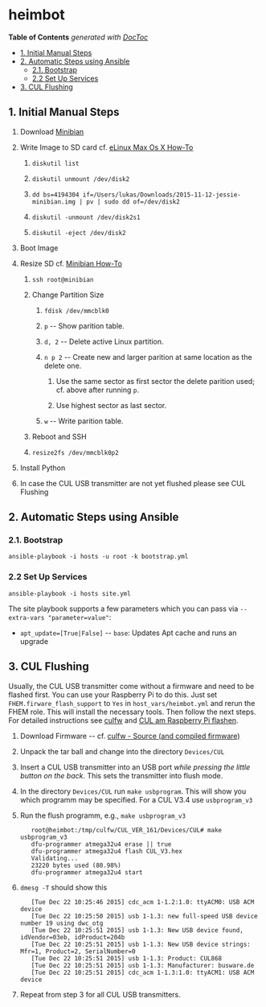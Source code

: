 # heimbot

<!-- START doctoc generated TOC please keep comment here to allow auto update -->
<!-- DON'T EDIT THIS SECTION, INSTEAD RE-RUN doctoc TO UPDATE -->
**Table of Contents**  *generated with [DocToc](https://github.com/thlorenz/doctoc)*

- [1. Initial Manual Steps](#1-initial-manual-steps)
- [2. Automatic Steps using Ansible](#2-automatic-steps-using-ansible)
  - [2.1. Bootstrap](#21-bootstrap)
  - [2.2 Set Up Services](#22-set-up-services)
- [3. CUL Flushing](#3-cul-flushing)

<!-- END doctoc generated TOC please keep comment here to allow auto update -->

## 1. Initial Manual Steps

1. Download [Minibian](https://minibianpi.wordpress.com/download/)

1. Write Image to SD card
  cf. [eLinux Max Os X How-To](http://elinux.org/RPi_Easy_SD_Card_Setup#Using_command_line_tools_.282.29)

    1. `diskutil list`

    1. `diskutil unmount /dev/disk2`

    1. `dd bs=4194304 if=/Users/lukas/Downloads/2015-11-12-jessie-minibian.img | pv | sudo dd of=/dev/disk2`

    1. `diskutil -unmount /dev/disk2s1`

    1. `diskutil -eject /dev/disk2`

1. Boot Image

1. Resize SD
  cf. [Minibian How-To](https://minibianpi.wordpress.com/how-to/resize-sd)

    1. `ssh root@minibian`

    1. Change Partition Size

        1. `fdisk /dev/mmcblk0`

        1. `p` -- Show parition table.

        1. `d, 2` -- Delete active Linux partition.

        1. `n p 2` -- Create new and larger parition at same location as
           the delete one.

            1. Use the same sector as first sector the delete parition
               used; cf. above after running `p`.

            2. Use highest sector as last sector.

        1. `w` -- Write parition table.

    1. Reboot and SSH

    1. `resize2fs /dev/mmcblk0p2`

1. Install Python

1. In case the CUL USB transmitter are not yet flushed please see CUL Flushing

## 2. Automatic Steps using Ansible


### 2.1. Bootstrap

`ansible-playbook -i hosts -u root -k bootstrap.yml`

### 2.2 Set Up Services

`ansible-playbook -i hosts site.yml`

The site playbook supports a few parameters which you can pass via `--extra-vars "parameter=value"`:

* `apt_update=[True|False]` -- `base`: Updates Apt cache and runs an upgrade


## 3. CUL Flushing

Usually, the CUL USB transmitter come without a firmware and need to be flashed first. You can use your Raspberry Pi to do this. Just set `FHEM.firware_flash_support` to `Yes` in `host_vars/heimbot.yml` and rerun the FHEM role. This will install the necessary tools. Then follow the next steps. For detailed instructions see [culfw](http://culfw.de) and [CUL am Raspberry Pi flashen](http://www.fhemwiki.de/wiki/CUL_am_Raspberry_Pi_flashen#Raspberry_Pi_mit_Raspbian).

1. Download Firmware -- cf. [culfw - Source (and compiled firmware)](http://culfw.de/culfw.html#Links)

1. Unpack the tar ball and change into the directory `Devices/CUL`

1. Insert a CUL USB transmitter into an USB port _while pressing the little button on the back_. This sets the transmitter into flush mode.

1. In the directory `Devices/CUL` run `make usbprogram`. This will show you which programm may be specified. For a CUL V3.4 use `usbprogram_v3`

1. Run the flush programm, e.g., `make usbprogram_v3`

    ```
       root@heimbot:/tmp/culfw/CUL_VER_161/Devices/CUL# make usbprogram_v3
       dfu-programmer atmega32u4 erase || true
       dfu-programmer atmega32u4 flash CUL_V3.hex
       Validating...
       23220 bytes used (80.98%)
       dfu-programmer atmega32u4 start
    ```

1. `dmesg -T` should show this

    ```
       [Tue Dec 22 10:25:46 2015] cdc_acm 1-1.2:1.0: ttyACM0: USB ACM device
       [Tue Dec 22 10:25:50 2015] usb 1-1.3: new full-speed USB device number 19 using dwc_otg
       [Tue Dec 22 10:25:51 2015] usb 1-1.3: New USB device found, idVendor=03eb, idProduct=204b
       [Tue Dec 22 10:25:51 2015] usb 1-1.3: New USB device strings: Mfr=1, Product=2, SerialNumber=0
       [Tue Dec 22 10:25:51 2015] usb 1-1.3: Product: CUL868
       [Tue Dec 22 10:25:51 2015] usb 1-1.3: Manufacturer: busware.de
       [Tue Dec 22 10:25:51 2015] cdc_acm 1-1.3:1.0: ttyACM1: USB ACM device
    ```

1. Repeat from step 3 for all CUL USB transmitters.

